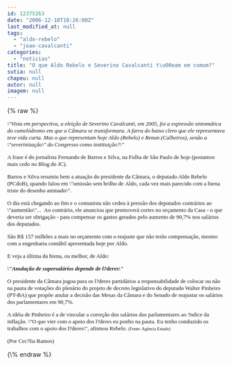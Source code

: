 ```yaml
---
id: 12375263
date: "2006-12-18T18:26:00Z"
last_modified_at: null
tags:
  - "aldo-rebelo"
  - "joao-cavalcanti"
categories:
  - "noticias"
title: "O que Aldo Rebelo e Severino Cavalcanti t\u00eam em comum?"
sutia: null
chapeu: null
autor: null
imagem: null
---
```

{\% raw %}
<p><FONT face=Verdana><FONT size=2></p>
<p><P><FONT face=Verdana><EM>\"Vista em perspectiva, a eleição de Severino Cavalcanti, em 2005, foi a expressão sintomática do camelódromo em que a Câmara se transformara. A farra do baixo clero que ele representava teve vida curta. Mas o que representam hoje Aldo (Rebelo) e Renan (Calheiros), senão a \"severinização\" do Congresso como instituição?\"</EM></FONT></P></p>
<p><P>A frase é do jornalista Fernando de Barros e Silva, na Folha de São Paulo de hoje (postamos mais cedo no Blog do JC).</P></p>
<p><P>Barros e Silva resumiu bem a atuação do presidente da Câmara, o deputado Aldo Rebelo (PCdoB), quando falou em \"omissão sem brilho de&nbsp;Aldo, cada vez mais parecido com a hiena triste do desenho animado\".</P></p>
<p><P>O dia está chegando ao fim e&nbsp;o comunista não cedeu à pressão&nbsp;dos deputados&nbsp;contrários ao \"aumentão\"...&nbsp;&nbsp;Ao contrário, ele&nbsp;anunciou que promoverá cortes no orçamento da Casa - o que deveria ser obrigação - para compensar os gastos gerados pelo aumento de 90,7% nos salários dos deputados. </P></p>
<p><P>São R$ 157 milhões a mais no orçamento com o reajuste que não terão compensação, mesmo com a engenharia contábil apresentada hoje por Aldo.</P></p>
<p><P>E veja a última da hiena, ou melhor, de Aldo: </P></p>
<p><P><STRONG><EM>\"Anulação de supersalários depende de l?deres\"</EM></STRONG></P></p>
<p><P>O presidente da Câmara&nbsp;jogou para&nbsp;os l?deres partidários a responsabilidade de&nbsp;colocar ou não na pauta de votações do plenário do projeto de decreto legislativo do deputado Walter Pinheiro (PT-BA) que propõe anular a decisão das Mesas da Câmara e do Senado de reajustar os salários dos parlamentares em 90,7%. </P></p>
<p><P>A idéia de Pinheiro é a de vincular a correção dos salários dos parlamentares ao ?ndice da inflação. \"O que vier com o apoio dos l?deres eu ponho na pauta. Eu tenho conduzido os trabalhos com o apoio dos l?deres\", afirmou Rebelo. <FONT size=1>(Fonte: Agência Estado)</FONT></P></p>
<p><P>(Por Cec?lia Ramos)</P></FONT></FONT> </p>
{\% endraw %}